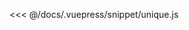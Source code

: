 <ClientOnly>
  <code-view name="unique" :is-code-view="false"/>
</ClientOnly>

<<< @/docs/.vuepress/snippet/unique.js
